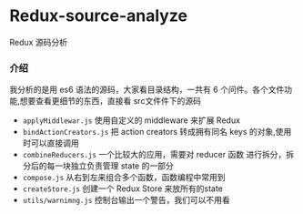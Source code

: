 # Redux-source-analyze
Redux 源码分析

### 介绍
我分析的是用 es6 语法的源码，大家看目录结构，一共有 6 个问件。各个文件功能,想要查看更细节的东西，直接看 src文件件下的源码

* `applyMiddlewar.js`  使用自定义的 middleware 来扩展 Redux
* `bindActionCreators.js` 把 action creators 转成拥有同名 keys 的对象,使用时可以直接调用
*  `combineReducers.js`  一个比较大的应用，需要对 reducer 函数 进行拆分，拆分后的每一块独立负责管理 state 的一部分
*  `compose.js` 从右到左来组合多个函数，函数编程中常用到
*  `createStore.js` 创建一个 Redux Store 来放所有的state
* `utils/warnimng.js`  控制台输出一个警告，我们可以不用看
